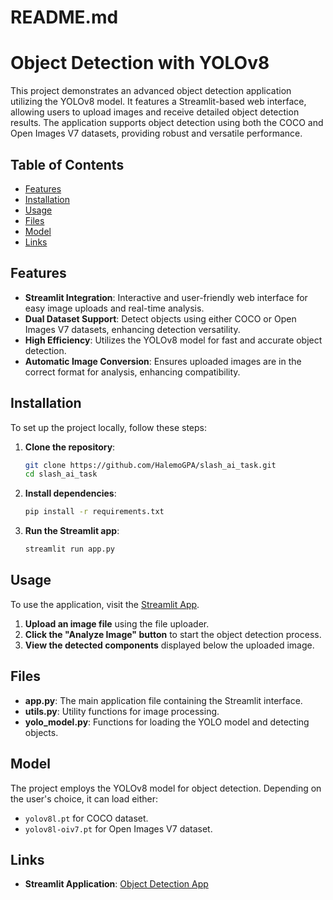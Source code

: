 # README.md

# Object Detection with YOLOv8

This project demonstrates an advanced object detection application utilizing the YOLOv8 model. It features a Streamlit-based web interface, allowing users to upload images and receive detailed object detection results. The application supports object detection using both the COCO and Open Images V7 datasets, providing robust and versatile performance.

## Table of Contents

- [Features](#features)
- [Installation](#installation)
- [Usage](#usage)
- [Files](#files)
- [Model](#model)
- [Links](#links)

## Features

- **Streamlit Integration**: Interactive and user-friendly web interface for easy image uploads and real-time analysis.
- **Dual Dataset Support**: Detect objects using either COCO or Open Images V7 datasets, enhancing detection versatility.
- **High Efficiency**: Utilizes the YOLOv8 model for fast and accurate object detection.
- **Automatic Image Conversion**: Ensures uploaded images are in the correct format for analysis, enhancing compatibility.

## Installation

To set up the project locally, follow these steps:

1. **Clone the repository**:
    ```bash
    git clone https://github.com/HalemoGPA/slash_ai_task.git
    cd slash_ai_task
    ```

2. **Install dependencies**:
    ```bash
    pip install -r requirements.txt
    ```

3. **Run the Streamlit app**:
    ```bash
    streamlit run app.py
    ```

## Usage

To use the application, visit the [Streamlit App](https://gobject.streamlit.app/).

1. **Upload an image file** using the file uploader.
2. **Click the "Analyze Image" button** to start the object detection process.
3. **View the detected components** displayed below the uploaded image.

## Files

- **app.py**: The main application file containing the Streamlit interface.
- **utils.py**: Utility functions for image processing.
- **yolo_model.py**: Functions for loading the YOLO model and detecting objects.

## Model

The project employs the YOLOv8 model for object detection. Depending on the user's choice, it can load either:
- `yolov8l.pt` for COCO dataset.
- `yolov8l-oiv7.pt` for Open Images V7 dataset.


## Links

- **Streamlit Application**: [Object Detection App](https://gobject.streamlit.app/)

